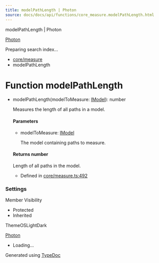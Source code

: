 ```yaml
---
title: modelPathLength | Photon
source: docs/docs/api/functions/core_measure.modelPathLength.html
---
```


modelPathLength | Photon

[Photon](../index.md)




Preparing search index...

* [core/measure](../modules/core_measure.md)
* modelPathLength

# Function modelPathLength

* modelPathLength(modelToMeasure: [IModel](../interfaces/core_schema.IModel.md)): number

  Measures the length of all paths in a model.

  #### Parameters

  + modelToMeasure: [IModel](../interfaces/core_schema.IModel.md)

    The model containing paths to measure.

  #### Returns number

  Length of all paths in the model.

  + Defined in [core/measure.ts:492](https://github.com/mwhite454/photon/blob/main/packages/photon/src/core/measure.ts#L492)

### Settings

Member Visibility

* Protected
* Inherited

ThemeOSLightDark

[Photon](../index.md)

* Loading...

Generated using [TypeDoc](https://typedoc.org/)
